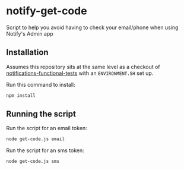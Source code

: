 # notify-get-code

Script to help you avoid having to check your email/phone when using Notify's Admin app

## Installation

Assumes this repository sits at the same level as a checkout of [notifications-functional-tests](https://github.com/alphagov/notifications-functional-tests) with an `ENVIRONMENT.SH` set up.

Run this command to install:
```bash
npm install
```

## Running the script

Run the script for an email token:
```bash
node get-code.js email
```

Run the script for an sms token:
```bash
node get-code.js sms
```
